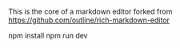 This is the core of a markdown editor forked from https://github.com/outline/rich-markdown-editor

npm install
npm run dev

